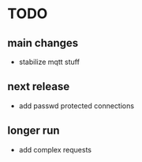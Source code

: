 # TODO

## main changes

- stabilize mqtt stuff

## next release

- add passwd protected connections

## longer run

- add complex requests
